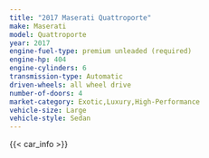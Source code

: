 ```yaml
---
title: "2017 Maserati Quattroporte"
make: Maserati
model: Quattroporte
year: 2017
engine-fuel-type: premium unleaded (required)
engine-hp: 404
engine-cylinders: 6
transmission-type: Automatic
driven-wheels: all wheel drive
number-of-doors: 4
market-category: Exotic,Luxury,High-Performance
vehicle-size: Large
vehicle-style: Sedan
---
```


{{< car_info >}}
